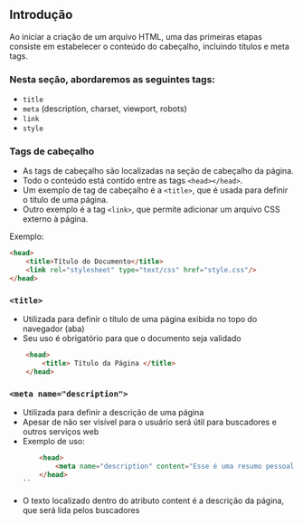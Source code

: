 ## Introdução

Ao iniciar a criação de um arquivo HTML, uma das primeiras etapas consiste em estabelecer o conteúdo do cabeçalho, incluindo títulos e meta tags.

### Nesta seção, abordaremos as seguintes tags:

- `title`
- `meta` (description, charset, viewport, robots)
- `link`
- `style`

### Tags de cabeçalho

- As tags de cabeçalho são localizadas na seção de cabeçalho da página.
- Todo o conteúdo está contido entre as tags `<head></head>`.
- Um exemplo de tag de cabeçalho é a `<title>`, que é usada para definir o título de uma página.
- Outro exemplo é a tag `<link>`, que permite adicionar um arquivo CSS externo à página.
  
Exemplo:

```html
<head>
    <title>Título do Documento</title>
    <link rel="stylesheet" type="text/css" href="style.css"/>
</head>
```

### ```<title>```

- Utilizada para definir o título de uma página exibida no topo do navegador (aba)
- Seu uso é obrigatório para que o documento seja validado
```html
    <head>
        <title> Título da Página </title>
    </head>
```

### ```<meta name="description">```

- Utilizada para definir a descrição de uma página
- Apesar de não ser visível para o usuário será útil para buscadores e outros serviços web
- Exemplo de uso:
    ```html
        <head>
            <meta name="description" content="Esse é uma resumo pessoal seguindo o cronograma do curso de html da plataforma devmedia">
        </head>
    ``

- O texto localizado dentro do atributo content é a descrição da página, que será lida pelos buscadores 



















